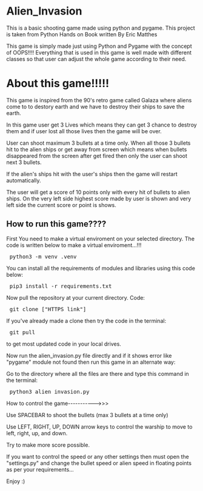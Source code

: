 # Alien_Invasion
This is a basic shooting game made using python and pygame. 
This project is taken from Python Hands on Book written By Eric Matthes

This game is simply made just using Python and Pygame with the concept of OOPS!!!!
Everything that is used in this game is well made with different classes so that user can adjust the whole game according to their need.

# About this game!!!!!
This game is inspired from the 90's retro game called Galaza where aliens come to to destory earth and we have to destroy their ships to save the earth.

In this game user get 3 Lives which means they can get 3 chance to destroy them and if user lost all those lives then the game will be over.

User can shoot maximum 3 bullets at a time only. When all those 3 bullets hit to the alien ships or get away from screen which means when bullets disappeared from the screen after get fired then only the user can shoot next 3 bullets.

If the alien's ships hit with the user's ships then the game will restart automatically.

The user will get a score of 10 points only with every hit of bullets to alien ships.
On the very left side highest score made by user is shown and very left side the current score or point is shows.

## How to run this game????

First You need to make a virtual enviroment on your selected directory. The code is written below to make a virtual enviroment...!!!

<pre> python3 -m venv .venv </pre>

You can install all the requirements of modules and libraries using this code below:

<pre> pip3 install -r requirements.txt </pre>

Now pull the repository at your current directory. Code:

<pre> git clone ["HTTPS link"] </pre>

If you've already made a clone then try the code in the terminal:

<pre> git pull </pre>

to get most updated code in your local drives.

Now run the alien_invasion.py file directly and if it shows error like "pygame" module not found then run this game in an alternate way:

Go to the directory where all the files are there and type this command in the terminal:

<pre> python3 alien_invasion.py </pre>

How to control the game----------->>>

Use SPACEBAR to shoot the bullets (max 3 bullets at a time only)

Use LEFT, RIGHT, UP, DOWN arrow keys to control the warship to move to left, right, up, and down.

Try to make more score possible.

If you want to control the speed or any other settings then must open the "settings.py" and change the bullet speed or alien speed in floating points as per your requirements...



Enjoy :)






